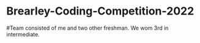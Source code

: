 # Brearley-Coding-Competition-2022

#Team consisted of me and two other freshman. We wom 3rd in intermediate.
